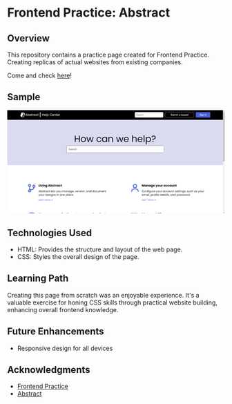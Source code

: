 # Frontend Practice: Abstract

## Overview

This repository contains a practice page created for Frontend Practice. Creating replicas of actual websites from existing companies.

Come and check [here](https://krig6.github.io/fend-practice-abstract/)!

## Sample

![Sample](./images/sample.png)

## Technologies Used

- HTML: Provides the structure and layout of the web page.
- CSS: Styles the overall design of the page.

## Learning Path

Creating this page from scratch was an enjoyable experience. It's a valuable exercise for honing CSS skills through practical website building, enhancing overall frontend knowledge.

## Future Enhancements

- Responsive design for all devices

## Acknowledgments

- [Frontend Practice](https://www.frontendpractice.com/)
- [Abstract](https://www.abstract.com/)
